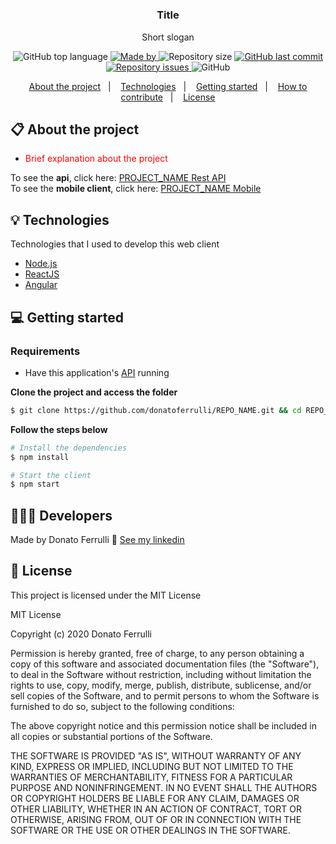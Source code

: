 <h1 align="center">
	<!-- <img alt="Logo" src=".github/logo.png" width="200px" /> -->
</h1>

<h3 align="center">
  Title
</h3>

<p align="center">Short slogan</p>

<p align="center">
  <img alt="GitHub top language" src="https://img.shields.io/github/languages/top/donatoferrulli/readme-template">

  <a href="https://www.linkedin.com/in/donato-ferrulli-1324a796/">
    <img alt="Made by" src="https://img.shields.io/badge/made%20by-Donato%20Ferrulli-gree">
  </a>
  
  <img alt="Repository size" src="https://img.shields.io/github/repo-size/donatoferrulli/readme-template">
  
  <a href="https://github.com/donatoferrulli/readme-template/commits/master">
    <img alt="GitHub last commit" src="https://img.shields.io/github/last-commit/donatoferrulli/readme-template">
  </a>
  
  <a href="https://github.com/donatoferrulli/readme-template/issues">
    <img alt="Repository issues" src="https://img.shields.io/github/issues/donatoferrulli/readme-template">
  </a>
  
  <img alt="GitHub" src="https://img.shields.io/github/license/donatoferrulli/readme-template">
</p>

<p align="center">
  <a href="#-about-the-project">About the project</a>&nbsp;&nbsp;&nbsp;|&nbsp;&nbsp;&nbsp;
  <a href="#-technologies">Technologies</a>&nbsp;&nbsp;&nbsp;|&nbsp;&nbsp;&nbsp;
  <a href="#-getting-started">Getting started</a>&nbsp;&nbsp;&nbsp;|&nbsp;&nbsp;&nbsp;
  <a href="#-how-to-contribute">How to contribute</a>&nbsp;&nbsp;&nbsp;|&nbsp;&nbsp;&nbsp;
  <a href="#-license">License</a>
</p>

## 📋 About the project

- <p style="color: red;">Brief explanation about the project</p>

To see the **api**, click here: [PROJECT_NAME Rest API](https://github/donatoferrulli/readme-template)</br>
To see the **mobile client**, click here: [PROJECT_NAME Mobile](https://github/donatoferrulli/readme-template)

## 💡 Technologies

Technologies that I used to develop this web client

- [Node.js](https://nodejs.org/en/)
- [ReactJS](https://reactjs.org/)
- [Angular](https://angular.io/)

## 💻 Getting started

### Requirements

- Have this application's [API](https://github.com/donatoferrulli/API_REPO_NAME) running

**Clone the project and access the folder**

```bash
$ git clone https://github.com/donatoferrulli/REPO_NAME.git && cd REPO_NAME
```

**Follow the steps below**

```bash
# Install the dependencies
$ npm install

# Start the client
$ npm start
```

## 👨🏻‍💻 Developers

Made by Donato Ferrulli 👋 [See my linkedin](https://www.linkedin.com/in/donato-ferrulli-1324a796/)

## 📝 License

This project is licensed under the MIT License

MIT License

Copyright (c) 2020 Donato Ferrulli

Permission is hereby granted, free of charge, to any person obtaining a copy
of this software and associated documentation files (the "Software"), to deal
in the Software without restriction, including without limitation the rights
to use, copy, modify, merge, publish, distribute, sublicense, and/or sell
copies of the Software, and to permit persons to whom the Software is
furnished to do so, subject to the following conditions:

The above copyright notice and this permission notice shall be included in all
copies or substantial portions of the Software.

THE SOFTWARE IS PROVIDED "AS IS", WITHOUT WARRANTY OF ANY KIND, EXPRESS OR
IMPLIED, INCLUDING BUT NOT LIMITED TO THE WARRANTIES OF MERCHANTABILITY,
FITNESS FOR A PARTICULAR PURPOSE AND NONINFRINGEMENT. IN NO EVENT SHALL THE
AUTHORS OR COPYRIGHT HOLDERS BE LIABLE FOR ANY CLAIM, DAMAGES OR OTHER
LIABILITY, WHETHER IN AN ACTION OF CONTRACT, TORT OR OTHERWISE, ARISING FROM,
OUT OF OR IN CONNECTION WITH THE SOFTWARE OR THE USE OR OTHER DEALINGS IN THE
SOFTWARE.
